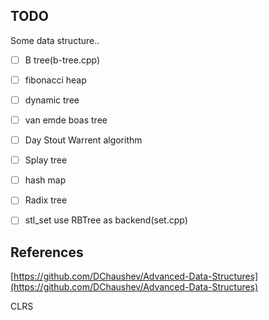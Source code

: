 ## TODO

Some data structure..

- [ ] B tree(b-tree.cpp)

- [ ] fibonacci heap

- [ ] dynamic tree

- [ ] van emde boas tree

- [ ] Day Stout Warrent algorithm

- [ ] Splay tree

- [ ] hash map

- [ ] Radix tree

- [ ] stl_set use RBTree as backend(set.cpp)

## References

[https://github.com/DChaushev/Advanced-Data-Structures](https://github.com/DChaushev/Advanced-Data-Structures)

CLRS
